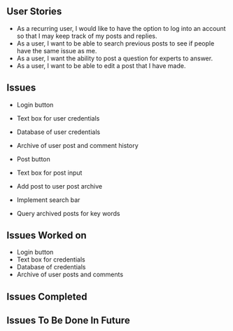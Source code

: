 ## User  Stories
- As a recurring user, I would like to have the option to log into an account so that I may keep track of my posts and replies.
- As a user, I want to be able to search previous posts to see if people have the same issue as me.
- As a user, I want the ability to post a question for experts to answer.
- As a user, I want to be able to edit a post that I have made.

## Issues
- Login button
- Text box for user credentials
- Database of user credentials
- Archive of user post and comment history

- Post button
- Text box for post input
- Add post to user post archive

- Implement search bar
- Query archived posts for key words

## Issues Worked on
- Login button
- Text box for credentials
- Database of credentials
- Archive of user posts and comments

## Issues Completed


## Issues To Be Done In Future
